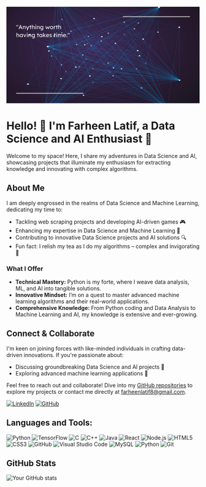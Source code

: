 ![Data Science](https://github.com/farheenlatif/farheenlatif/blob/main/profile.webp)

# Hello! 👋 I'm Farheen Latif, a Data Science and AI Enthusiast 🚀

Welcome to my space! Here, I share my adventures in Data Science and AI, showcasing projects that illuminate my enthusiasm for extracting knowledge and innovating with complex algorithms.

## About Me

I am deeply engrossed in the realms of Data Science and Machine Learning, dedicating my time to:

- Tackling web scraping projects and developing AI-driven games 🎮
- Enhancing my expertise in Data Science and Machine Learning 🧠
- Contributing to innovative Data Science projects and AI solutions 🔍
- Fun fact: I relish my tea as I do my algorithms – complex and invigorating 🍵

### What I Offer

- **Technical Mastery:** Python is my forte, where I weave data analysis, ML, and AI into tangible solutions.
- **Innovative Mindset:** I’m on a quest to master advanced machine learning algorithms and their real-world applications.
- **Comprehensive Knowledge:** From Python coding and Data Analysis to Machine Learning and AI, my knowledge is extensive and ever-growing.

## Connect & Collaborate

I'm keen on joining forces with like-minded individuals in crafting data-driven innovations. If you're passionate about:

- Discussing groundbreaking Data Science and AI projects 🌟
- Exploring advanced machine learning applications 🤖

Feel free to reach out and collaborate! Dive into my [GitHub repositories](https://github.com/farheenlatif?tab=repositories) to explore my projects or contact me directly at [farheenlatif8@gmail.com](mailto:farheenlatif8@gmail.com).

[![LinkedIn][linkedin-shield]][linkedin-url]
[![GitHub][github-shield]][github-url]


## Languages and Tools:
![Python](https://img.shields.io/badge/-Python-3776AB?style=flat-square&logo=Python&logoColor=white)
![TensorFlow](https://img.shields.io/badge/-TensorFlow-FF6F00?style=flat-square&logo=TensorFlow&logoColor=white)
![C](https://img.shields.io/badge/-C-A8B9CC?style=flat-square&logo=c&logoColor=white)
![C++](https://img.shields.io/badge/-C++-00599C?style=flat-square&logo=c%2B%2B&logoColor=white)
![Java](https://img.shields.io/badge/-Java-007396?style=flat-square&logo=java&logoColor=white)
![React](https://img.shields.io/badge/-React-61DAFB?style=flat-square&logo=react&logoColor=black)
![Node.js](https://img.shields.io/badge/-Node.js-339933?style=flat-square&logo=node.js&logoColor=white)
![HTML5](https://img.shields.io/badge/-HTML5-E34F26?style=flat-square&logo=html5&logoColor=white)
![CSS3](https://img.shields.io/badge/-CSS3-1572B6?style=flat-square&logo=css3&logoColor=white)
![GitHub](https://img.shields.io/badge/-GitHub-181717?style=flat-square&logo=github&logoColor=white)
![Visual Studio Code](https://img.shields.io/badge/-Visual%20Studio%20Code-007ACC?style=flat-square&logo=visual-studio-code&logoColor=white)
![MySQL](https://img.shields.io/badge/-MySQL-4479A1?style=flat-square&logo=mysql&logoColor=white)
![Python](https://img.shields.io/badge/-Python-3776AB?style=flat-square&logo=python&logoColor=white)
![Git](https://img.shields.io/badge/-Git-F05032?style=flat-square&logo=git&logoColor=white)


## GitHub Stats

![Your GitHub stats](https://github-readme-stats.vercel.app/api?username=farheenlatif&show_icons=true&count_private=true&theme=vue)


<!-- Shields -->

[linkedin-shield]: https://img.shields.io/badge/LinkedIn--_.svg?style=social&logo=linkedin
[github-shield]: https://img.shields.io/github/followers/farheenlatif?label=follow&style=social

<!-- Links to your social media accounts -->

[linkedin-url]: https://www.linkedin.com/in/farheen-latif1/
[github-url]: https://www.github.com/farheenlatif
